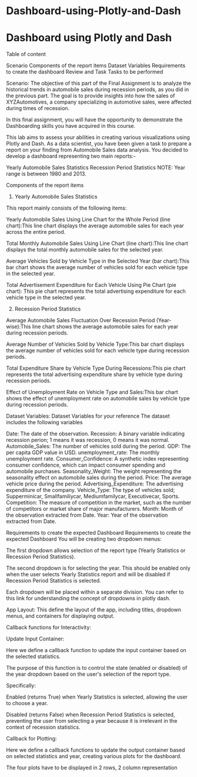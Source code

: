 # Dashboard-using-Plotly-and-Dash
# Dashboard using Plotly and Dash

Table of content

Scenario
Components of the report items
Dataset Variables
Requirements to create the dashboard
Review and Task
Tasks to be performed

Scenario:
The objective of this part of the Final Assignment is to analyze the historical trends in automobile sales during recession periods, as you did in the previous part. The goal is to provide insights into how the sales of XYZAutomotives, a company specializing in automotive sales, were affected during times of recession.

In this final assignment, you will have the opportunity to demonstrate the Dashboarding skills you have acquired in this course.

This lab aims to assess your abilities in creating various visualizations using Plotly and Dash. As a data scientist, you have been given a task to prepare a report on your finding from Automobile Sales data analysis.
You decided to develop a dashboard representing two main reports:-

Yearly Automobile Sales Statistics
Recession Period Statistics
NOTE: Year range is between 1980 and 2013.

Components of the report items
1. Yearly Automobile Sales Statistics

This report mainly consists of the following items:

Yearly Automobile Sales Using Line Chart for the Whole Period (line chart):This line chart displays the average automobile sales for each year across the entire period.

Total Monthly Automobile Sales Using Line Chart (line chart):This line chart displays the total monthly automobile sales for the selected year.

Average Vehicles Sold by Vehicle Type in the Selected Year (bar chart):This bar chart shows the average number of vehicles sold for each vehicle type in the selected year.

Total Advertisement Expenditure for Each Vehicle Using Pie Chart (pie chart):
This pie chart represents the total advertising expenditure for each vehicle type in the selected year.

2. Recession Period Statistics

Average Automobile Sales Fluctuation Over Recession Period (Year-wise):This line chart shows the average automobile sales for each year during recession periods.

Average Number of Vehicles Sold by Vehicle Type:This bar chart displays the average number of vehicles sold for each vehicle type during recession periods.

Total Expenditure Share by Vehicle Type During Recessions:This pie chart represents the total advertising expenditure share by vehicle type during recession periods.

Effect of Unemployment Rate on Vehicle Type and Sales:This bar chart shows the effect of unemployment rate on automobile sales by vehicle type during recession periods.


Dataset Variables:
Dataset Variables for your reference
The dataset includes the following variables

Date: The date of the observation.
Recession: A binary variable indicating recession perion; 1 means it was recession, 0 means it was normal.
Automobile_Sales: The number of vehicles sold during the period.
GDP: The per capita GDP value in USD.
unemployment_rate: The monthly unemployment rate.
Consumer_Confidence: A synthetic index representing consumer confidence, which can impact consumer spending and automobile purchases.
Seasonality_Weight: The weight representing the seasonality effect on automobile sales during the period.
Price: The average vehicle price during the period.
Advertising_Expenditure: The advertising expenditure of the company.
Vehicle_Type: The type of vehicles sold; Supperminicar, Smallfamiliycar, Mediumfamilycar, Executivecar, Sports.
Competition: The measure of competition in the market, such as the number of competitors or market share of major manufacturers.
Month: Month of the observation extracted from Date.
Year: Year of the observation extracted from Date.



Requirements to create the expected Dashboard
Requirements to create the expected Dashboard
You will be creating two dropdown menus:

The first dropdown allows selection of the report type (Yearly Statistics or Recession Period Statistics).

The second dropdown is for selecting the year. This should be enabled only when the user selects Yearly Statistics report and will be disabled if Recession Period Statistics is selected.

Each dropdown will be placed within a separate division.
You can refer to this link for understanding the concept of dropdowns in plotly dash.

App Layout: This define the layout of the app, including titles, dropdown menus, and containers for displaying output.

Callback functions for Interactivity:

Update Input Container:

Here we define a callback function to update the input container based on the selected statistics.

The purpose of this function is to control the state (enabled or disabled) of the year dropdown based on the user's selection of the report type.

Specifically:

Enabled (returns True) when Yearly Statistics is selected, allowing the user to choose a year.

Disabled (returns False) when Recession Period Statistics is selected, preventing the user from selecting a year because it is irrelevant in the context of recession statistics.

Callback for Plotting:

Here we define a callback functions to update the output container based on selected statistics and year, creating various plots for the dashboard.

The four plots have to be displayed in 2 rows, 2 column representation


